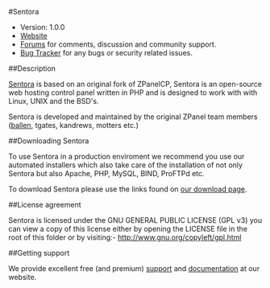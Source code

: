 #Sentora

* Version: 1.0.0
* [Website](http://sentora.org/)
* [Forums](http://forums.sentora.org/) for comments, discussion and community support.
* [Bug Tracker](https://github.com/sentora/sentora-core/issues) for any bugs or security related issues.

##Description

[Sentora](http://sentora.org) is based on an original fork of ZPanelCP, Sentora is an open-source web hosting control panel written in PHP and is designed to work with with Linux, UNIX and the BSD's.

Sentora is developed and maintained by the original ZPanel team members ([ballen](http://bobbyallen.me), tgates, kandrews, motters etc.)

##Downloading Sentora

To use Sentora in a production enviroment we recommend you use our automated installers which also take care of the installation of not only Sentora but also Apache, PHP, MySQL, BIND, ProFTPd etc.

To download Sentora please use the links found on [our download page](http://sentora.org/download/).

##License agreement

Sentora is licensed under the GNU GENERAL PUBLIC LICENSE (GPL v3) you can view a copy of this license either by opening the LICENSE file in the root of this folder or by visiting:- http://www.gnu.org/copyleft/gpl.html

##Getting support

We provide excellent free (and premium) [support](http://sentora.org/support/) and [documentation](http://sentora.org/docs/) at our website.
